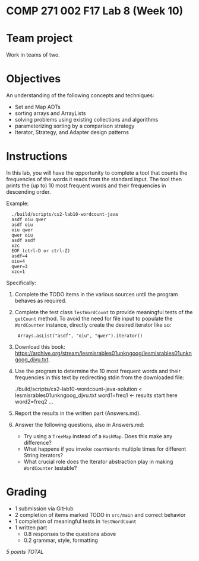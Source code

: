 # COMP 271 002 F17 Lab 8 (Week 10)

# Team project

Work in teams of two.

# Objectives

An understanding of the following concepts and techniques:

- Set and Map ADTs
- sorting arrays and ArrayLists
- solving problems using existing collections and algorithms
- parameterizing sorting by a comparison strategy
- Iterator, Strategy, and Adapter design patterns

# Instructions

In this lab, you will have the opportunity to complete a tool that counts the frequencies
of the words it reads from the standard input.
The tool then prints the (up to) 10 most frequent words and their frequencies in descending order.

Example:

      ./build/scripts/cs2-lab10-wordcount-java
      asdf oiu qwer
      asdf oiu
      oiu qwer
      qwer oiu
      asdf asdf
      xzc
      EOF (ctrl-D or ctrl-Z)
      asdf=4
      oiu=4
      qwer=3
      xzc=1

Specifically:

1. Complete the TODO items in the various sources until the program behaves as required.
1. Complete the test class `TestWordCount` to provide meaningful tests of the `getCount` method.
   To avoid the need for file input to populate the `WordCounter` instance,
   directly create the desired iterator like so:

        Arrays.asList("asdf", "oiu", "qwer").iterator()

1. Download this book: https://archive.org/stream/lesmisrables01unkngoog/lesmisrables01unkngoog_djvu.txt.
1. Use the program to determine the 10 most frequent words and their frequencies in this text by redirecting stdin from the downloaded file:

      ./build/scripts/cs2-lab10-wordcount-java-solution < lesmisrables01unkngoog_djvu.txt
      word1=freq1 <- results start here
      word2=freq2
      ...

1. Report the results in the written part (Answers.md).
1. Answer the following questions, also in Answers.md:
   - Try using a `TreeMap` instead of a `HashMap`. Does this make any difference?
   - What happens if you invoke `countWords` multiple times for different String iterators?
   - What crucial role does the Iterator abstraction play in making `WordCounter` testable?

# Grading

- 1 submission via GitHub
- 2 completion of items marked TODO in `src/main` and correct behavior
- 1 completion of meaningful tests in `TestWordCount`
- 1 written part
  - 0.8 responses to the questions above
  - 0.2 grammar, style, formatting

*5 points TOTAL*
